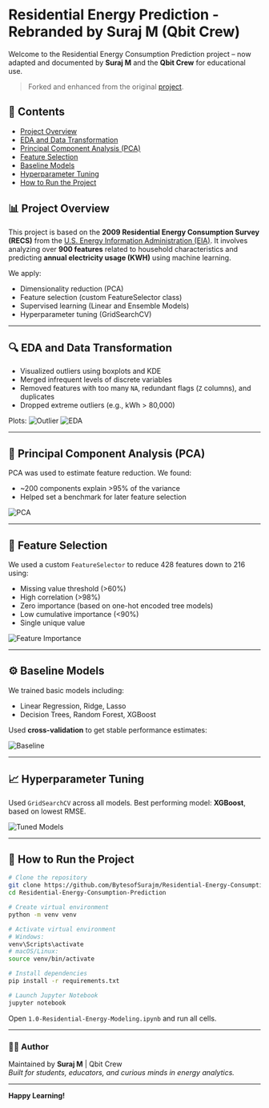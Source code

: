 
# Residential Energy Prediction - Rebranded by Suraj M (Qbit Crew)

Welcome to the Residential Energy Consumption Prediction project – now adapted and documented by **Suraj M** and the **Qbit Crew** for educational use.

> Forked and enhanced from the original [project](https://github.com/nipun-goyal/Residential-Energy-Consumption-Prediction).

## 📘 Contents
- [Project Overview](#project-overview)
- [EDA and Data Transformation](#eda-and-data-transformation)
- [Principal Component Analysis (PCA)](#principal-component-analysis-pca)
- [Feature Selection](#feature-selection)
- [Baseline Models](#baseline-models)
- [Hyperparameter Tuning](#hyperparameter-tuning)
- [How to Run the Project](#how-to-run-the-project)

## 📊 Project Overview

This project is based on the **2009 Residential Energy Consumption Survey (RECS)** from the [U.S. Energy Information Administration (EIA)](https://www.eia.gov/consumption/residential/data/2009/). It involves analyzing over **900 features** related to household characteristics and predicting **annual electricity usage (KWH)** using machine learning.

We apply:
- Dimensionality reduction (PCA)
- Feature selection (custom FeatureSelector class)
- Supervised learning (Linear and Ensemble Models)
- Hyperparameter tuning (GridSearchCV)

---

## 🔍 EDA and Data Transformation

- Visualized outliers using boxplots and KDE
- Merged infrequent levels of discrete variables
- Removed features with too many `NA`, redundant flags (`Z` columns), and duplicates
- Dropped extreme outliers (e.g., kWh > 80,000)

Plots:
![Outlier](imgs/outlier1.png)
![EDA](imgs/eda1.png)

---

## 🧪 Principal Component Analysis (PCA)

PCA was used to estimate feature reduction. We found:
- ~200 components explain >95% of the variance
- Helped set a benchmark for later feature selection

![PCA](imgs/pca.png)

---

## 🔧 Feature Selection

We used a custom `FeatureSelector` to reduce 428 features down to 216 using:

- Missing value threshold (>60%)
- High correlation (>98%)
- Zero importance (based on one-hot encoded tree models)
- Low cumulative importance (<90%)
- Single unique value

![Feature Importance](imgs/feature_importance.png)

---

## ⚙️ Baseline Models

We trained basic models including:
- Linear Regression, Ridge, Lasso
- Decision Trees, Random Forest, XGBoost

Used **cross-validation** to get stable performance estimates:

![Baseline](imgs/baseline_models.png)

---

## 📈 Hyperparameter Tuning

Used `GridSearchCV` across all models. Best performing model: **XGBoost**, based on lowest RMSE.

![Tuned Models](imgs/tuned_models.png)

---

## 🚀 How to Run the Project

```bash
# Clone the repository
git clone https://github.com/BytesofSurajm/Residential-Energy-Consumption-Prediction.git
cd Residential-Energy-Consumption-Prediction

# Create virtual environment
python -m venv venv

# Activate virtual environment
# Windows:
venv\Scripts\activate
# macOS/Linux:
source venv/bin/activate

# Install dependencies
pip install -r requirements.txt

# Launch Jupyter Notebook
jupyter notebook
```

Open `1.0-Residential-Energy-Modeling.ipynb` and run all cells.

---

### 👨‍💻 Author
Maintained by **Suraj M** | Qbit Crew  
*Built for students, educators, and curious minds in energy analytics.*

---

**Happy Learning!**

